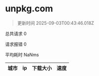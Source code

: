 
  # unpkg.com

  > 更新时间 2025-09-03T00:43:46.018Z
  
  总共请求 0

  请求报错 0

  平均耗时 NaNms

|城市|ip|下载大小|速度|
|-----|----------|---|---|

  